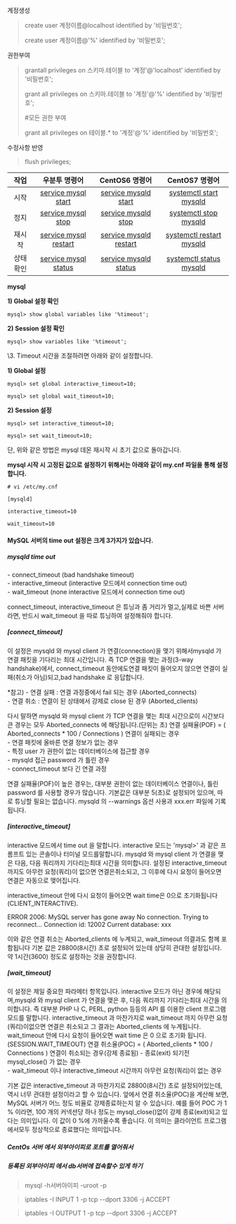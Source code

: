 
계정생성

> create user 계정이름@localhost identified by '비밀번호';         
>
> create user 계정이름@'%' identified by '비밀번호';    



권한부여

> grantall privileges on 스키마.테이블 to '계정'@'localhost' identified by '비밀번호';
>
> grant all privileges on 스키마.테이블 to '계정'@'%' identified by '비밀번호';
>
> #모든 권한 부여
>
> grant all privileges on 테이블.*  to '계정'@'%' identified by '비밀번호';



수정사항 반영

>  flush privileges;





|   작업   |                        우분투 명령어                         |                        CentOS6 명령어                        |                        CentOS7 명령어                        |
| :------: | :----------------------------------------------------------: | :----------------------------------------------------------: | :----------------------------------------------------------: |
|   시작   | [service mysql start](https://zetawiki.com/w/index.php?title=Service_mysql_start&action=edit&redlink=1) | [service mysqld start](https://zetawiki.com/w/index.php?title=Service_mysqld_start&action=edit&redlink=1) | [systemctl start mysqld](https://zetawiki.com/w/index.php?title=Systemctl_start_mysqld&action=edit&redlink=1) |
|   정지   | [service mysql stop](https://zetawiki.com/w/index.php?title=Service_mysql_stop&action=edit&redlink=1) | [service mysqld stop](https://zetawiki.com/w/index.php?title=Service_mysqld_stop&action=edit&redlink=1) | [systemctl stop mysqld](https://zetawiki.com/w/index.php?title=Systemctl_stop_mysqld&action=edit&redlink=1) |
|  재시작  | [service mysql restart](https://zetawiki.com/w/index.php?title=Service_mysql_restart&action=edit&redlink=1) | [service mysqld restart](https://zetawiki.com/w/index.php?title=Service_mysqld_restart&action=edit&redlink=1) | [systemctl restart mysqld](https://zetawiki.com/w/index.php?title=Systemctl_restart_mysqld&action=edit&redlink=1) |
| 상태확인 | [service mysql status](https://zetawiki.com/w/index.php?title=Service_mysql_status&action=edit&redlink=1) | [service mysqld status](https://zetawiki.com/w/index.php?title=Service_mysqld_status&action=edit&redlink=1) | [systemctl status mysqld](https://zetawiki.com/w/index.php?title=Systemctl_status_mysqld&action=edit&redlink=1) |

**mysql**

**1) Global 설정 확인**

```
mysql> show global variables like '%timeout';
```

**2) Session 설정 확인**

```
mysql> show variables like '%timeout';
```

\3. Timeout 시간을 조절하려면 아래와 같이 설정합니다.

**1) Global 설정**

```
mysql> set global interactive_timeout=10;

mysql> set global wait_timeout=10;
```

**2) Session 설정**

```
mysql> set interactive_timeout=10;

mysql> set wait_timeout=10;
```

단, 위와 같은 방법은 mysql 데몬 재시작 시 초기 값으로 돌아갑니다. 

**mysql 시작 시 고정된 값으로 설정하기 위해서는 아래와 같이 my.cnf 파일을 통해 설정합니다.**

```
# vi /etc/my.cnf

[mysqld]

interactive_timeout=10

wait_timeout=10
```

 

#### MySQL 서버의 time out 설정은 크게 3가지가 있습니다. 

#####  mysqld time out 

  \- connect_timeout (bad handshake timeout)   
  \- interactive_timeout (interactive 모드에서 connection time out)   
  \- wait_timeout (none interactive 모드에서 connection time out) 

connect_timeout, interactive_timeout 은 튜닝과 좀 거리가 멀고,실제로 바쁜 서버라면, 
반드시 wait_timeout 을 따로 튜닝하여 설정해줘야 합니다. 

##### [connect_timeout] 

이 설정은 mysqld 와 mysql client 가 연결(connection)을 맺기 위해서mysqld 가 연결 패킷을 기다리는 최대 시간입니다. 
즉 TCP 연결을 맺는 과정(3-way handshake)에서, connect_timeout 동안에도연결 패킷이 들어오지 않으면 연결이 실패(취소가 아님)되고,bad handshake 로 응답합니다. 

 *참고) 
    \- 연결 실패 : 연결 과정중에서 fail 되는 경우 (Aborted_connects)   
    \- 연결 취소 : 연결이 된 상태에서 강제로 close 된 경우 (Aborted_clients) 

다시 말하면 mysqld 와 mysql client 가 TCP 연결을 맺는 최대 시간으로이 시간보다 큰 경우는 모두 Aborted_connects 에 해당됩니다.(단위는 초) 
 연결 실패율(POF) = (   Aborted_connects * 100 / Connections ) 
 연결이 실패되는 경우    
    \- 연결 패킷에 올바른 연결 정보가 없는 경우   
    \- 특정 user 가 권한이 없는 데이터베이스에 접근할 경우   
    \- mysqld 접근 password 가 틀린 경우   
    \- connect_timeout 보다 긴 연결 과정 

연결 실패율(POF)이 높은 경우는, 대부분 권한이 없는 데이터베이스 연결이나, 틀린 password 를 사용할 경우가 많습니다. 
기본값은 대부분 5(초)로 설정되어 있으며, 따로 튜닝할 필요는 없습니다. 
mysqld 의 --warnings 옵션 사용과 xxx.err 파일에 기록됩니다. 



##### [interactive_timeout] 

interactive 모드에서 time out 을 말합니다. 
interactive 모드는 'mysql>' 과 같은 프롬프트 있는 콘솔이나 터미널 모드를말합니다. 
mysqld 와 mysql client 가 연결을 맺은 다음, 다음 쿼리까지 기다리는최대 시간을 의미합니다. 
설정된 interactive_timeout 까지도 아무런 요청(쿼리)이 없으면 연결은취소되고, 
그 이후에 다시 요청이 들어오면 연결은 자동으로 맺어집니다. 

interactive_timeout 안에 다시 요청이 들어오면 wait time은 0으로 초기화됩니다(CLIENT_INTERACTIVE). 

 ERROR 2006: MySQL server has gone away No connection. Trying to reconnect... Connection id:  12002 Current database: xxx 

이와 같은 연결 취소는 Aborted_clients 에 누계되고, wait_timeout 의결과도 함께 포함됩니다 
기본 값은 28800(8시간) 초로 설정되어 있는데 상당히 관대한 설정입니다. 
약 1시간(3600) 정도로 설정하는 것을 권장합니다. 



##### [wait_timeout] 

이 설정은 제일 중요한 파라메터 항목입니다. 
interactive 모드가 아닌 경우에 해당되며,mysqld 와 mysql client 가 연결을 맺은 후, 
다음 쿼리까지 기다리는최대 시간을 의미합니다. 
즉 대부분 PHP 나 C, PERL, python 등등의 API 를 이용한 client 프로그램모드를 말합니다. 
interactive_timeout 과 마찬가지로 wait_timeout 까지 아무런 요청(쿼리)이없으면 연결은 취소되고 
그 결과는 Aborted_clients 에 누계됩니다. 
wait_timeout 안에 다시 요청이 들어오면 wait time 은 0 으로 초기화 됩니다.(SESSION.WAIT_TIMEOUT) 
 연결 취소율(POC) = (   Aborted_clients * 100 / Connections ) 
 연결이 취소되는 경우(강제 종료됨) 
   \- 종료(exit) 되기전 mysql_close() 가 없는 경우   
   \- wait_timeout 이나 interactive_timeout 시간까지 아무런 요청(쿼리)이 없는 경우 

기본 값은 interactive_timeout 과 마찬가지로 28800(8시간) 초로 설정되어있는데, 역시 너무 관대한 설정이라고 할 수 있습니다. 
앞에서 연결 취소율(POC)을 계산해 보면, MySQL 서버가 어느 정도 비율로 강제종료하는지 알 수 있습니다. 
예를 들어 POC 가 1 % 이라면, 100 개의 커넥션당 하나 정도는 mysql_close()없이 강제 종료(exit)되고 있다는 의미입니다. 
이 값이 0 %에 가까울수록 좋습니다. 이 의미는 클라이언트 프로그램에서모두 정상적으로 종료했다는 의미입니다.





##### CentOs 서버 에서 외부아이피로 포트를 열어줘서

##### 등록된 외부아이피 에서 db서버에 접속할수 있게 하기

> mysql -h서버아이피 -uroot -p

>  iptables -I INPUT 1 -p tcp --dport 3306 -j ACCEPT

> iptables -I OUTPUT 1 -p tcp --dport 3306 -j ACCEPT

